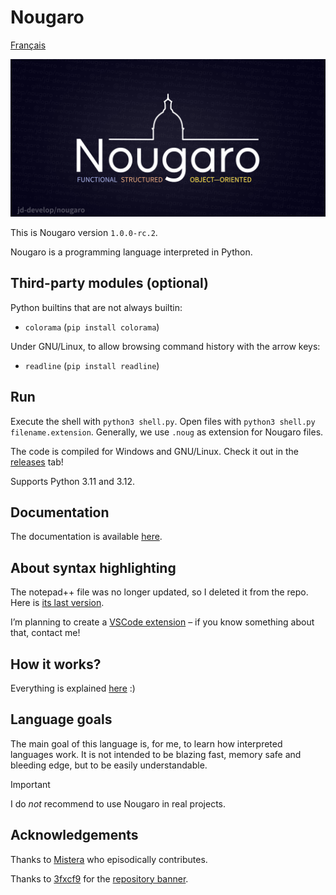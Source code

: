 # Nougaro

[Français](README.fr.md)

![Nougaro. A programming Language.](repo-image/repo-image.png)

This is Nougaro version `1.0.0-rc.2`.

Nougaro is a programming language interpreted in Python.

## Third-party modules (optional)

 Python builtins that are not always builtin:

* `colorama` (`pip install colorama`)

 Under GNU/Linux, to allow browsing command history with the arrow keys:

* `readline` (`pip install readline`)

## Run

 Execute the shell with `python3 shell.py`. Open files with `python3 shell.py filename.extension`.
 Generally, we use `.noug` as extension for Nougaro files.

 The code is compiled for Windows and GNU/Linux. Check it out in the [releases](https://github.com/jd-develop/nougaro/releases/) tab!

 Supports Python 3.11 and 3.12.

## Documentation

 The documentation is available [here](https://nougaro.github.io/documentation).

## About syntax highlighting

 The notepad++ file was no longer updated, so I deleted it from the repo. Here is [its last version](https://github.com/jd-develop/nougaro/blob/973303409d2f7a91d1b45e44f57ebdb517abde53/highlight%20theme%20for%20NPP.xml).

 I’m planning to create a [VSCode extension](https://github.com/jd-develop/nougaro-highlight-theme) – if you know something about that, contact me!

## How it works?

 Everything is explained [here](how_it_works.md) :)

## Language goals

 The main goal of this language is, for me, to learn how interpreted languages work. It is not intended
 to be blazing fast, memory safe and bleeding edge, but to be easily understandable.

> [!Important]
> I do *not* recommend to use Nougaro in real projects.

## Acknowledgements

 Thanks to [Mistera](https://github.com/mistera91) who episodically contributes.

 Thanks to [3fxcf9](https://github.com/3fxcf9) for the [repository banner](repo-image/repo-image.png).
